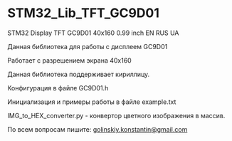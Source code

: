 # STM32_Lib_TFT_GC9D01
STM32 Display TFT GC9D01 40x160 0.99 inch EN RUS UA

Данная библиотека для работы с дисплеем GC9D01

Работает с разрешением экрана 40x160

Данная библиотека поддерживает кириллицу.

Конфигурация в файле GC9D01.h

Инициализация и примеры работы в файле example.txt

IMG_to_HEX_converter.py - конвертор цветного изображения в массив.

По всем вопросам пишите: golinskiy.konstantin@gmail.com
